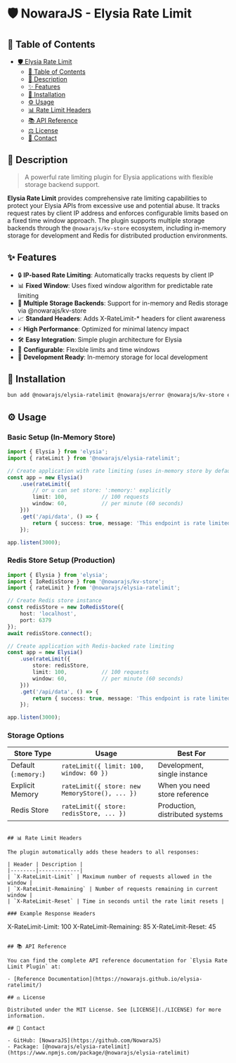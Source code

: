 # 🛡️ NowaraJS - Elysia Rate Limit

## 📌 Table of Contents

- [🛡️ Elysia Rate Limit](#-elysia-rate-limit)
	- [📌 Table of Contents](#-table-of-contents)
	- [📝 Description](#-description)
	- [✨ Features](#-features)
	- [🔧 Installation](#-installation)
	- [⚙️ Usage](#-usage)
	- [📊 Rate Limit Headers](#-rate-limit-headers)
	- [📚 API Reference](#-api-reference)
	- [⚖️ License](#-license)
	- [📧 Contact](#-contact)

## 📝 Description

> A powerful rate limiting plugin for Elysia applications with flexible storage backend support.

**Elysia Rate Limit** provides comprehensive rate limiting capabilities to protect your Elysia APIs from excessive use and potential abuse. It tracks request rates by client IP address and enforces configurable limits based on a fixed time window approach. The plugin supports multiple storage backends through the `@nowarajs/kv-store` ecosystem, including in-memory storage for development and Redis for distributed production environments.

## ✨ Features

- 🔒 **IP-based Rate Limiting**: Automatically tracks requests by client IP
- 📊 **Fixed Window**: Uses fixed window algorithm for predictable rate limiting
- 🏪 **Multiple Storage Backends**: Support for in-memory and Redis storage via @nowarajs/kv-store
- 📈 **Standard Headers**: Adds X-RateLimit-* headers for client awareness
- ⚡ **High Performance**: Optimized for minimal latency impact
- 🛠️ **Easy Integration**: Simple plugin architecture for Elysia
- 🎯 **Configurable**: Flexible limits and time windows
- 🔄 **Development Ready**: In-memory storage for local development

## 🔧 Installation

```bash
bun add @nowarajs/elysia-ratelimit @nowarajs/error @nowarajs/kv-store elysia
```
## ⚙️ Usage

### Basic Setup (In-Memory Store)

```ts
import { Elysia } from 'elysia';
import { rateLimit } from '@nowarajs/elysia-ratelimit';

// Create application with rate limiting (uses in-memory store by default)
const app = new Elysia()
	.use(rateLimit({
		// or u can set store: ':memory:' explicitly
		limit: 100,           // 100 requests
		window: 60,           // per minute (60 seconds)
	}))
	.get('/api/data', () => {
		return { success: true, message: 'This endpoint is rate limited' };
	});

app.listen(3000);
```

### Redis Store Setup (Production)

```ts
import { Elysia } from 'elysia';
import { IoRedisStore } from '@nowarajs/kv-store';
import { rateLimit } from '@nowarajs/elysia-ratelimit';

// Create Redis store instance
const redisStore = new IoRedisStore({
	host: 'localhost',
	port: 6379
});
await redisStore.connect();

// Create application with Redis-backed rate limiting
const app = new Elysia()
	.use(rateLimit({
		store: redisStore,
		limit: 100,           // 100 requests
		window: 60,           // per minute (60 seconds)
	}))
	.get('/api/data', () => {
		return { success: true, message: 'This endpoint is rate limited' };
	});

app.listen(3000);
```

### Storage Options

| Store Type | Usage | Best For |
|------------|-------|----------|
| Default (`:memory:`) | `rateLimit({ limit: 100, window: 60 })` | Development, single instance |
| Explicit Memory | `rateLimit({ store: new MemoryStore(), ... })` | When you need store reference |
| Redis Store | `rateLimit({ store: redisStore, ... })` | Production, distributed systems |
```

## 📊 Rate Limit Headers

The plugin automatically adds these headers to all responses:

| Header | Description |
|--------|-------------|
| `X-RateLimit-Limit` | Maximum number of requests allowed in the window |
| `X-RateLimit-Remaining` | Number of requests remaining in current window |
| `X-RateLimit-Reset` | Time in seconds until the rate limit resets |

### Example Response Headers

```
X-RateLimit-Limit: 100
X-RateLimit-Remaining: 85
X-RateLimit-Reset: 45
```

## 📚 API Reference

You can find the complete API reference documentation for `Elysia Rate Limit Plugin` at:

- [Reference Documentation](https://nowarajs.github.io/elysia-ratelimit/)

## ⚖️ License

Distributed under the MIT License. See [LICENSE](./LICENSE) for more information.

## 📧 Contact

- GitHub: [NowaraJS](https://github.com/NowaraJS)
- Package: [@nowarajs/elysia-ratelimit](https://www.npmjs.com/package/@nowarajs/elysia-ratelimit)
